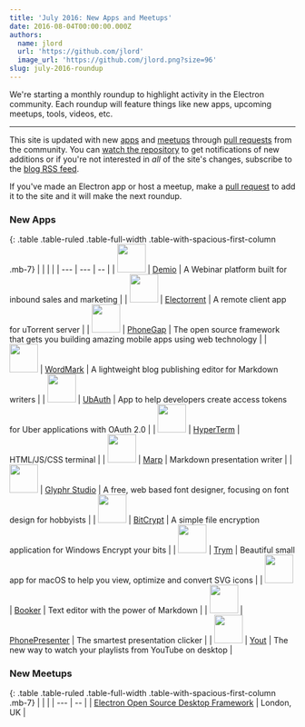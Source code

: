 ```yaml
---
title: 'July 2016: New Apps and Meetups'
date: 2016-08-04T00:00:00.000Z
authors:
  name: jlord
  url: 'https://github.com/jlord'
  image_url: 'https://github.com/jlord.png?size=96'
slug: july-2016-roundup
---
```

We're starting a monthly roundup to highlight activity in the Electron community. Each roundup will feature things like new apps, upcoming meetups, tools, videos, etc.

---

This site is updated with new [apps](https://electronjs.org/apps) and [meetups](https://electronjs.org/community) through [pull requests](https://github.com/electron/electronjs.org/pulls) from the community. You can [watch the repository](https://github.com/electron/electronjs.org) to get notifications of new additions or if you're not interested in _all_ of the site's changes, subscribe to the [blog RSS feed](https://electronjs.org/feed.xml).

If you've made an Electron app or host a meetup, make a [pull request](https://github.com/electron/electronjs.org) to add it to the site and it will make the next roundup.

### New Apps

{: .table .table-ruled .table-full-width .table-with-spacious-first-column .mb-7}
| |  |  |
| --- | --- | -- |
| <img src="/images/apps/demio.png" width="50"/> | [Demio](https://demio.com) | A Webinar platform built for inbound sales and marketing |
| <img src="/images/apps/electorrent.png" width="50"/> | [Electorrent](https://github.com/Tympanix/Electorrent) | A remote client app for uTorrent server |
| <img src="/images/apps/phonegap.png" width="50"/> | [PhoneGap](http://phonegap.com/products/#desktop-app-section) | The open source framework that gets you building amazing mobile apps using web technology |
| <img src="/images/apps/wordmark.png" width="50"/> | [WordMark](http://wordmarkapp.com) |  A lightweight blog publishing editor for Markdown writers |
| <img src="/images/apps/ubauth.png" width="50"/> | [UbAuth](http://ubauth.enytc.com) | App to help developers create access tokens for Uber applications with OAuth 2.0 |
| <img src="/images/apps/hyperterm.png" width="50"/> | [HyperTerm](https://hyperterm.org) | HTML/JS/CSS terminal |
| <img src="/images/apps/marp.png" width="50"/> | [Marp](https://yhatt.github.io/marp) | Markdown presentation writer |
| <img src="/images/apps/glyphrstudio.png" width="50"/> | [Glyphr Studio](https://github.com/glyphr-studio/Glyphr-Studio-Desktop) | A free, web based font designer, focusing on font design for hobbyists |
| <img src="/images/apps/bitcrypt.png" width="50"/> | [BitCrypt](https://github.com/Nazgul07/BitCrypt) | A simple file encryption application for Windows Encrypt your bits |
| <img src="/images/apps/trym.png" width="50"/> | [Trym](http://kontentapps.com/trym) | Beautiful small app for macOS to help you view, optimize and convert SVG icons |
| <img src="/images/apps/booker.png" width="50"/> | [Booker](http://apps.meamka.me/booker) | Text editor with the power of Markdown |
| <img src="/images/apps/phonepresenter.png" width="50"/> | [PhonePresenter](https://phonepresenter.com) | The smartest presentation clicker |
| <img src="/images/apps/yout-player.png" width="50"/> | [Yout](https://youtplayer.github.io) | The new way to watch your playlists from YouTube on desktop |

### New Meetups

{: .table .table-ruled .table-full-width .table-with-spacious-first-column .mb-7}
|  |  |
| --- | -- |
| [Electron Open Source Desktop Framework](http://www.meetup.com/Electron-Open-Source-Desktop-Framework/) | London, UK |
